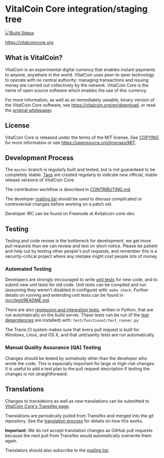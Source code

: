 VitalCoin Core integration/staging tree
=====================================

[![Build Status](https://travis-ci.org/vitalcoin/vitalcoin.svg?branch=master)](https://travis-ci.org/vitalcoin/vitalcoin)

https://vitalcoincore.org

What is VitalCoin?
----------------

VitalCoin is an experimental digital currency that enables instant payments to
anyone, anywhere in the world. VitalCoin uses peer-to-peer technology to operate
with no central authority: managing transactions and issuing money are carried
out collectively by the network. VitalCoin Core is the name of open source
software which enables the use of this currency.

For more information, as well as an immediately useable, binary version of
the VitalCoin Core software, see https://vitalcoin.org/en/download, or read the
[original whitepaper](https://vitalcoincore.org/vitalcoin.pdf).

License
-------

VitalCoin Core is released under the terms of the MIT license. See [COPYING](COPYING) for more
information or see https://opensource.org/licenses/MIT.

Development Process
-------------------

The `master` branch is regularly built and tested, but is not guaranteed to be
completely stable. [Tags](https://github.com/vitalcoin/vitalcoin/tags) are created
regularly to indicate new official, stable release versions of VitalCoin Core.

The contribution workflow is described in [CONTRIBUTING.md](CONTRIBUTING.md).

The developer [mailing list](https://lists.linuxfoundation.org/mailman/listinfo/vitalcoin-dev)
should be used to discuss complicated or controversial changes before working
on a patch set.

Developer IRC can be found on Freenode at #vitalcoin-core-dev.

Testing
-------

Testing and code review is the bottleneck for development; we get more pull
requests than we can review and test on short notice. Please be patient and help out by testing
other people's pull requests, and remember this is a security-critical project where any mistake might cost people
lots of money.

### Automated Testing

Developers are strongly encouraged to write [unit tests](src/test/README.md) for new code, and to
submit new unit tests for old code. Unit tests can be compiled and run
(assuming they weren't disabled in configure) with: `make check`. Further details on running
and extending unit tests can be found in [/src/test/README.md](/src/test/README.md).

There are also [regression and integration tests](/test), written
in Python, that are run automatically on the build server.
These tests can be run (if the [test dependencies](/test) are installed) with: `test/functional/test_runner.py`

The Travis CI system makes sure that every pull request is built for Windows, Linux, and OS X, and that unit/sanity tests are run automatically.

### Manual Quality Assurance (QA) Testing

Changes should be tested by somebody other than the developer who wrote the
code. This is especially important for large or high-risk changes. It is useful
to add a test plan to the pull request description if testing the changes is
not straightforward.

Translations
------------

Changes to translations as well as new translations can be submitted to
[VitalCoin Core's Transifex page](https://www.transifex.com/projects/p/vitalcoin/).

Translations are periodically pulled from Transifex and merged into the git repository. See the
[translation process](doc/translation_process.md) for details on how this works.

**Important**: We do not accept translation changes as GitHub pull requests because the next
pull from Transifex would automatically overwrite them again.

Translators should also subscribe to the [mailing list](https://groups.google.com/forum/#!forum/vitalcoin-translators).
